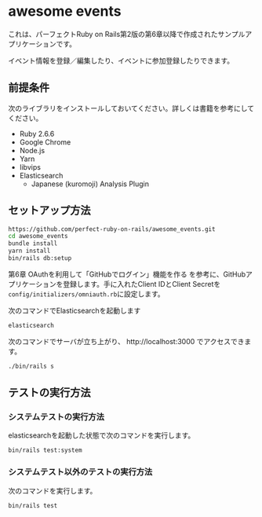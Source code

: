# awesome events

これは、パーフェクトRuby on Rails第2版の第6章以降で作成されたサンプルアプリケーションです。

イベント情報を登録／編集したり、イベントに参加登録したりできます。

## 前提条件

次のライブラリをインストールしておいてください。詳しくは書籍を参考にしてください。

* Ruby 2.6.6
* Google Chrome
* Node.js
* Yarn
* libvips
* Elasticsearch
  * Japanese (kuromoji) Analysis Plugin

## セットアップ方法

```sh
https://github.com/perfect-ruby-on-rails/awesome_events.git
cd awesome_events
bundle install
yarn install
bin/rails db:setup
```

第6章 OAuthを利用して「GitHubでログイン」機能を作る を参考に、GitHubアプリケーションを登録します。手に入れたClient IDとClient Secretを`config/initializers/omniauth.rb`に設定します。

次のコマンドでElasticsearchを起動します

```sh
elasticsearch
```

次のコマンドでサーバが立ち上がり、 http://localhost:3000 でアクセスできます。

```sh
./bin/rails s
```

## テストの実行方法

### システムテストの実行方法

elasticsearchを起動した状態で次のコマンドを実行します。

```sh
bin/rails test:system
```

### システムテスト以外のテストの実行方法

次のコマンドを実行します。

```sh
bin/rails test
```

